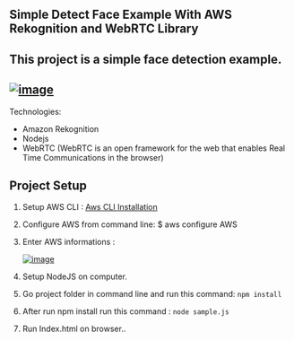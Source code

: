 
Simple Detect Face Example With AWS Rekognition and WebRTC Library
-------------
This project is a simple face detection example. 
-------------
[![image](http://i.hizliresim.com/7qL6DN.png)](http://hizliresim.com/7qL6DN)
-------------

Technologies: 

 - Amazon Rekognition
 - Nodejs
 - WebRTC (WebRTC is an open framework for the web that enables Real Time Communications in the browser)

Project Setup
-------------
 1. Setup AWS CLI : [Aws CLI Installation](http://docs.aws.amazon.com/cli/latest/userguide/installing.html)
 2. Configure AWS from command line:  $ aws configure AWS    
 3. Enter AWS informations : 
 
 
 
    [![image](http://i.hizliresim.com/GBJ90Z.png)](http://hizliresim.com/GBJ90Z)     
    
    
 4. Setup NodeJS on computer.
 5. Go project folder in command line and run this command: `npm install`
 6. After run npm install run this command : `node sample.js`
 6. Run Index.html on browser..

